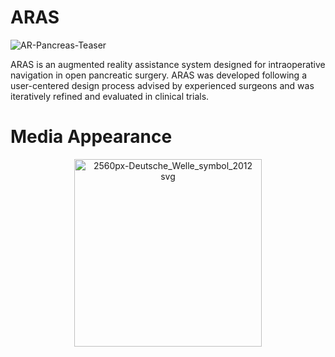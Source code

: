 # ARAS
![AR-Pancreas-Teaser](https://github.com/user-attachments/assets/468aba15-fd45-4689-a0dc-5ba505c7a303)

ARAS is an augmented reality assistance system designed for intraoperative navigation in open pancreatic surgery. ARAS was developed following a user-centered design process advised by experienced surgeons and was iteratively refined and evaluated in clinical trials. 

# Media Appearance 
<p align="center">
  <a href="https://p.dw.com/p/4bqeU">
    <img src="https://github.com/user-attachments/assets/dc40bb7c-d29c-474c-8053-3227e0b52f3e" alt="2560px-Deutsche_Welle_symbol_2012 svg" width="300">
  </a>
</p>
